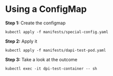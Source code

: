 # Using a ConfigMap

**Step 1:** Create the configmap

`kubectl apply -f manifests/special-config.yaml`

**Step 2:** Apply it

`kubectl apply -f manifests/dapi-test-pod.yaml`

**Step 3:** Take a look at the outcome

`kubectl exec -it dpi-test-container -- sh`
